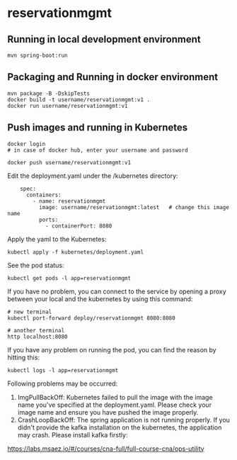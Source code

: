 # reservationmgmt

## Running in local development environment

```
mvn spring-boot:run
```

## Packaging and Running in docker environment

```
mvn package -B -DskipTests
docker build -t username/reservationmgmt:v1 .
docker run username/reservationmgmt:v1
```

## Push images and running in Kubernetes

```
docker login 
# in case of docker hub, enter your username and password

docker push username/reservationmgmt:v1
```

Edit the deployment.yaml under the /kubernetes directory:
```
    spec:
      containers:
        - name: reservationmgmt
          image: username/reservationmgmt:latest   # change this image name
          ports:
            - containerPort: 8080

```

Apply the yaml to the Kubernetes:
```
kubectl apply -f kubernetes/deployment.yaml
```

See the pod status:
```
kubectl get pods -l app=reservationmgmt
```

If you have no problem, you can connect to the service by opening a proxy between your local and the kubernetes by using this command:
```
# new terminal
kubectl port-forward deploy/reservationmgmt 8080:8080

# another terminal
http localhost:8080
```

If you have any problem on running the pod, you can find the reason by hitting this:
```
kubectl logs -l app=reservationmgmt
```

Following problems may be occurred:

1. ImgPullBackOff:  Kubernetes failed to pull the image with the image name you've specified at the deployment.yaml. Please check your image name and ensure you have pushed the image properly.
1. CrashLoopBackOff: The spring application is not running properly. If you didn't provide the kafka installation on the kubernetes, the application may crash. Please install kafka firstly:

https://labs.msaez.io/#/courses/cna-full/full-course-cna/ops-utility

